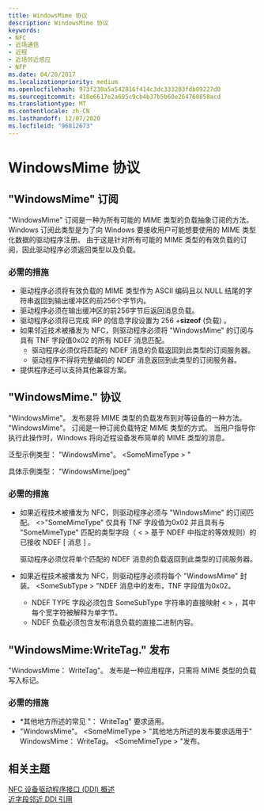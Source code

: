 ```yaml
---
title: WindowsMime 协议
description: WindowsMime 协议
keywords:
- NFC
- 近场通信
- 近程
- 近场邻近感应
- NFP
ms.date: 04/20/2017
ms.localizationpriority: medium
ms.openlocfilehash: 973f230a5a542816f414c3dc333203fdb09227d0
ms.sourcegitcommit: 418e6617e2a695c9cb4b37b5b60e264760858acd
ms.translationtype: MT
ms.contentlocale: zh-CN
ms.lasthandoff: 12/07/2020
ms.locfileid: "96812673"
---
```

# <a name="windowsmime-protocol"></a>WindowsMime 协议


## <a name="windowsmime-subscriptions"></a>"WindowsMime" 订阅


"WindowsMime" 订阅是一种为所有可能的 MIME 类型的负载抽象订阅的方法。 Windows 订阅此类型是为了向 Windows 要接收用户可能想要使用的 MIME 类型化数据的驱动程序注册。 由于这是针对所有可能的 MIME 类型的有效负载的订阅，因此驱动程序必须返回类型以及负载。

### <a name="required-actions"></a>必需的措施

-   驱动程序必须将有效负载的 MIME 类型作为 ASCII 编码且以 NULL 结尾的字符串返回到输出缓冲区的前256个字节内。
-   驱动程序必须在输出缓冲区的前256字节后返回消息负载。
-   驱动程序必须将已完成 IRP 的信息字段设置为 256 +**sizeof** (负载) 。
-   如果邻近技术被播发为 NFC，则驱动程序必须将 "WindowsMime" 的订阅与具有 TNF 字段值0x02 的所有 NDEF 消息匹配。
    -   驱动程序必须仅将匹配的 NDEF 消息的负载返回到此类型的订阅服务器。
    -   驱动程序不得将完整编码的 NDEF 消息返回到此类型的订阅服务器。
-   提供程序还可以支持其他兼容方案。

## <a name="windowsmime-protocol"></a>"WindowsMime." 协议


"WindowsMime"。 发布是将 MIME 类型的负载发布到对等设备的一种方法。 "WindowsMime"。 订阅是一种订阅负载特定 MIME 类型的方式。 当用户指导你执行此操作时，Windows 将向近程设备发布简单的 MIME 类型的消息。

泛型示例类型： "WindowsMime"。 &lt;SomeMimeType &gt; "

具体示例类型： "WindowsMime/jpeg"

### <a name="required-actions"></a>必需的措施

-   如果近程技术被播发为 NFC，则驱动程序必须与 "WindowsMime" 的订阅匹配。 &lt;&gt;"SomeMimeType" 仅具有 TNF 字段值为0x02 并且具有与 "SomeMimeType" 匹配的类型字段（ &lt; &gt; 基于 NDEF 中指定的等效规则）的已接收 NDEF \[ 消息 \] 。

    驱动程序必须仅将单个匹配的 NDEF 消息的负载返回到此类型的订阅服务器。

-   如果近程技术被播发为 NFC，则驱动程序必须将每个 "WindowsMime" 封装。 &lt;SomeSubType &gt; "NDEF 消息中的发布，TNF 字段值为0x02。
    -   NDEF TYPE 字段必须包含 SomeSubType 字符串的直接映射 &lt; &gt; ，其中每个宽字符被解释为单字节。
    -   NDEF 负载必须包含发布消息负载的直接二进制内容。

## <a name="windowsmimewritetag-publications"></a>"WindowsMime:WriteTag." 发布


"WindowsMime： WriteTag"。 发布是一种应用程序，只需将 MIME 类型的负载写入标记。

### <a name="required-actions"></a>必需的措施

-   \*其他地方所述的常见 "： WriteTag" 要求适用。
-   "WindowsMime"。 &lt;SomeMimeType &gt; "其他地方所述的发布要求适用于" WindowsMime： WriteTag。 &lt;SomeMimeType &gt; "发布。

 

 
## <a name="related-topics"></a>相关主题
[NFC 设备驱动程序接口 (DDI) 概述](/windows-hardware/drivers/ddi/index)  
[近字段邻近 DDI 引用](/windows-hardware/drivers/ddi/index)
